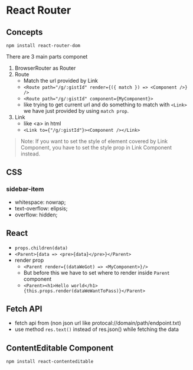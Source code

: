 # React Router

## Concepts
`npm install react-router-dom`

There are 3 main parts componet
1. BrowserRouter as Router
2. Route
    - Match the url provided by Link
    - `<Route path="/g/:gistId" render={({ match }) => <Component />} />`
    - `<Route path="/g/:gistId" component={MyComponent}>`
    - like trying to get current url and do something to match with `<Link>` we have just provided by using `match prop`.
3. Link
   - like &lt;a&gt; in html
   - `<Link to={"/g/:gistId"}><Component /></Link>`

> Note: If you want to set the style of element covered by Link Component, you have to set the style prop in Link Component instead.

## CSS 
### sidebar-item
- whitespace: nowrap;
- text-overflow: elipsis;
- overflow: hidden;

## React
- `props.children(data)`
- `<Parent>{data => <pre>{data}</pre>}</Parent>` 
- render prop
  - `<Parent render={(dataWeGot) => <MyComponent>}/>`
  - But before this we have to set where to render inside `Parent` component
  - `<Parent><h1>Hello world</h1>{this.props.render(dataWeWantToPass)}</Parent>`
## Fetch API
- fetch api from (non json url like protocal://domain/path/endpoint.txt)
- use method `res.text()` instead of res.json() while fetching the data
  
## ContentEditable Component
`npm install react-contenteditable`